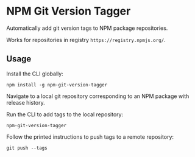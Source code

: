 # NPM Git Version Tagger

Automatically add git version tags to NPM package repositories.

Works for repositories in registry `https://registry.npmjs.org/`.

## Usage

Install the CLI globally:

```
npm install -g npm-git-version-tagger
```

Navigate to a local git repository corresponding to an NPM package with release history.

Run the CLI to add tags to the local repository:

```
npm-git-version-tagger
```

Follow the printed instructions to push tags to a remote repository:

```
git push --tags
```
